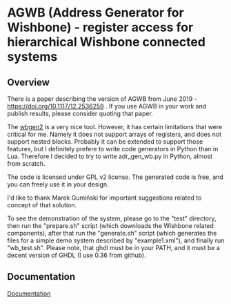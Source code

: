 # AGWB (Address Generator for Wishbone) - register access for hierarchical Wishbone connected systems

## Overview

There is a paper describing the version of AGWB from June 2019 - https://doi.org/10.1117/12.2536259 . If you use AGWB in your work and publish results, please consider quoting that paper.

The [wbgen2](https://www.ohwr.org/projects/wishbone-gen/wiki/wbgen2-documentation) is a very nice tool. However, it has certain limitations that were critical for me. Namely it does not support arrays of registers, and does not support nested blocks. Probably it can be extended to support those features, but I definitely prefere to write code generators in Python than in Lua. Therefore I decided to try to write adr\_gen\_wb.py in Python, almost from scratch.

The code is licensed under GPL v2 license.
The generated code is free, and you can freely use it in your design.

I'd like to thank Marek Gumiński for important suggestions related to concept of that solution.

To see the demonstration of the system, please go to the "test" directory, then run the "prepare.sh" script (which downloads the Wishbone related components), after that run the "generate.sh" script (which generates the files for a simple demo system described by "example1.xml"), and finally run "wb_test.sh".
Please note, that ghdl must be in your PATH, and it must be a decent version of GHDL (I use 0.36 from github).

## Documentation

[Documentation](https://agwb.readthedocs.io/en/latest/index.html)
